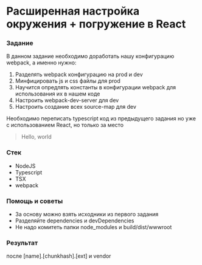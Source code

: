 # Расширенная настройка окружения + погружение в React

### Задание

В данном задание необходимо доработать нашу конфигурацию webpack, а именно нужно:

1. Разделять webpack конфигурацию на prod и dev
2. Минфицировать js и css файлы для prod 
3. Научится опредлять константы в конфигурации webpack для использования их в нашем коде
4. Настроить webpack-dev-server для dev
5. Настроить создание всех source-map для dev

Необходимо переписать typescript код из предыдущего задания но уже с использованием React, но только за место 

> Hello, world



### Стек

* NodeJS
* Typescript
* TSX
* webpack

### Помощь и советы

* За основу можно взять исходники из первого задания
* Разделяйте dependencies и devDependencies
* Не надо комитеть папки node\_modules и build/dist/wwwroot

### Результат

после  \[name\].\[chunkhash\].\[ext\] и vendor

